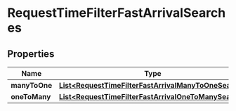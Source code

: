 
# RequestTimeFilterFastArrivalSearches

## Properties
Name | Type | Description | Notes
------------ | ------------- | ------------- | -------------
**manyToOne** | [**List&lt;RequestTimeFilterFastArrivalManyToOneSearch&gt;**](RequestTimeFilterFastArrivalManyToOneSearch.md) |  |  [optional]
**oneToMany** | [**List&lt;RequestTimeFilterFastArrivalOneToManySearch&gt;**](RequestTimeFilterFastArrivalOneToManySearch.md) |  |  [optional]



